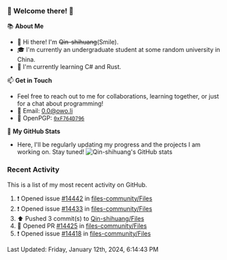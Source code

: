 ### 🌟 Welcome there! 🌟

📚 **About Me**
- 👋 Hi there! I'm ~~Qin-shihuang~~(Smile).
- 🎓 I'm currently an undergraduate student at some random university in China.
- 🌱 I'm currently learning C# and Rust.

📫 **Get in Touch**
- Feel free to reach out to me for collaborations, learning together, or just for a chat about programming!
- 📩 Email: 0.0@owo.li
- 🔑 OpenPGP: [`0xF764D796`](https://keys.openpgp.org/vks/v1/by-fingerprint/99D5AF94A1585E16E14895EFBF6C0BF4F764D796)


📝 **My GitHub Stats**
- Here, I'll be regularly updating my progress and the projects I am working on. Stay tuned!
![Qin-shihuang's GitHub stats](https://github-readme-stats.vercel.app/api?username=Qin-shihuang&show_icons=true)

### Recent Activity

This is a list of my most recent activity on GitHub.

<!--RECENT_ACTIVITY:start-->
1. ❗️ Opened issue [#14442](https://github.com/files-community/Files/issues/14442) in [files-community/Files](https://github.com/files-community/Files)<br>
2. ❗️ Opened issue [#14433](https://github.com/files-community/Files/issues/14433) in [files-community/Files](https://github.com/files-community/Files)<br>
3. ⬆️ Pushed 3 commit(s) to [Qin-shihuang/Files](https://github.com/Qin-shihuang/Files)<br>
4. 💪 Opened PR [#14425](https://github.com/files-community/Files/pull/14425) in [files-community/Files](https://github.com/files-community/Files)<br>
5. ❗️ Opened issue [#14418](https://github.com/files-community/Files/issues/14418) in [files-community/Files](https://github.com/files-community/Files)<br>
<!--RECENT_ACTIVITY:end-->

<!--RECENT_ACTIVITY:last_update-->
Last Updated: Friday, January 12th, 2024, 6:14:43 PM
<!--RECENT_ACTIVITY:last_update_end-->

